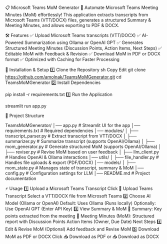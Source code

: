 📋 Microsoft Teams MoM Generator
🚀 Automate Microsoft Teams Meeting Minutes (MoM) effortlessly!
    This application extracts transcripts from Microsoft Teams (VTT/DOCX) files, generates a structured Summary & Meeting Minutes, and allows exporting to PDF & DOCX.

🛠 Features
✅ Upload Microsoft Teams transcripts (VTT/DOCX)
✅ AI-Powered Summarization using Ollama or OpenAI GPT
✅ Generates Structured Meeting Minutes (Discussion Points, Action Items, Next Steps)
✅ Editable MoM with Feedback & Revision
✅ Download MoM in PDF or DOCX format
✅ Optimized with Caching for Faster Processing

🚀 Installation & Setup
1️⃣ Clone the Repository
sh
Copy
Edit
git clone https://github.com/amolnak/TeamsMoMGenerator.git
cd TeamsMoMGenerator
2️⃣ Install Dependencies

pip install -r requirements.txt
3️⃣ Run the Application

streamlit run app.py

📂 Project Structure

TeamsMoMGenerator/
│── app.py                   # Streamlit UI for the app
│── requirements.txt          # Required dependencies
│── modules/
│   ├── transcript_parser.py  # Extract transcript from VTT/DOCX
│   ├── summarizer.py         # Summarize transcript (supports OpenAI/Ollama)
│   ├── mom_generator.py      # Generate structured MoM (supports OpenAI/Ollama)
│   ├── reviser.py            # Revise MoM based on user feedback
│   ├── llm_client.py         # Handles OpenAI & Ollama interactions
│── utils/
│   ├── file_handler.py       # Handles file uploads & export (PDF/DOCX)
│── models/
│   ├── mom_state.py          # Manages state of transcript, summary & MoM
│── config.py                 # Configuration settings for LLM
│── README.md                 # Project documentation

⚡ Usage
1️⃣ Upload a Microsoft Teams Transcript
Click 📂 Upload Teams Transcript
Select a VTT/DOCX file from Microsoft Teams
2️⃣ Choose AI Model (Ollama or OpenAI)
Default: Uses Ollama (Runs locally)
Optionally: Use OpenAI GPT (Enter API Key)
3️⃣ View Summary & MoM
📄 Summary: Key points extracted from the meeting
📝 Meeting Minutes (MoM): Structured report with
Discussion Points
Action Items (Owner, Due Date)
Next Steps
4️⃣ Edit & Revise MoM (Optional)
Add feedback and Revise MoM
5️⃣ Download MoM as PDF or DOCX
Click 📥 Download as PDF or 📥 Download as DOCX